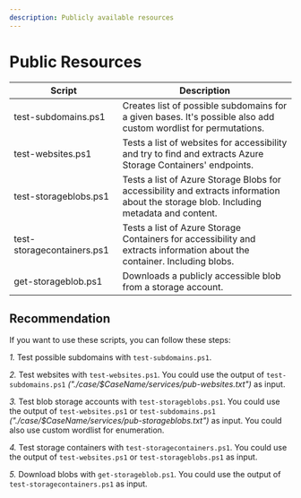 ```yaml
---
description: Publicly available resources
---
```


# Public Resources

| Script  | Description  |
| --- | --- |
| test-subdomains.ps1 | Creates list of possible subdomains for a given bases. It's possible also add custom wordlist for permutations. |
| test-websites.ps1 | Tests a list of websites for accessibility and try to find and extracts Azure Storage Containers' endpoints. |
| test-storageblobs.ps1 | Tests a list of Azure Storage Blobs for accessibility and extracts information about the storage blob. Including metadata and content. |
| test-storagecontainers.ps1 | Tests a list of Azure Storage Containers for accessibility and extracts information about the container. Including blobs. |
| get-storageblob.ps1 | Downloads a publicly accessible blob from a storage account. |

## Recommendation

If you want to use these scripts, you can follow these steps:

*1.* Test possible subdomains with `test-subdomains.ps1`.

*2.* Test websites with `test-websites.ps1`. You could use the output of
`test-subdomains.ps1` *("./case/\$CaseName/services/pub-websites.txt")* as input.

*3.* Test blob storage accounts with `test-storageblobs.ps1`. You could use
the output of `test-websites.ps1` or `test-subdomains.ps1`
*("./case/\$CaseName/services/pub-storageblobs.txt")* as input. You could
also use custom wordlist for enumeration.

*4.* Test storage containers with `test-storagecontainers.ps1`. You could use
the output of `test-websites.ps1` or `test-storageblobs.ps1` as input.

*5.* Download blobs with `get-storageblob.ps1`. You could use the output of
`test-storagecontainers.ps1` as input.
